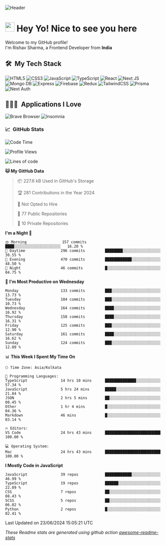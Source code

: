 ![Header](https://github.com/0xrishavsharma/0xrishavsharma/assets/63146727/d1ced55d-0def-4c32-8adf-552853988438)


<h1>
  <img src="https://emojis.slackmojis.com/emojis/images/1531849430/4246/blob-sunglasses.gif?1531849430" width="30"/> 
  Hey Yo! Nice to see you here 
<!--   <img src="https://user-images.githubusercontent.com/18350557/176309783-0785949b-9127-417c-8b55-ab5a4333674e.gif" width="30"/>  -->
</h1> 

<p>Welcome to my GitHub profile! </br> I'm Rishav Sharma, a Frontend Developer from <b>India</b>
<h2> 🛠 &nbsp;My Tech Stack</h3>

  ![HTML5](https://img.shields.io/badge/html5-%23E34F26.svg?style=for-the-badge&logo=html5&logoColor=white)
  ![CSS3](https://img.shields.io/badge/css3-%231572B6.svg?style=for-the-badge&logo=css3&logoColor=white)
  ![JavaScript](https://img.shields.io/badge/javascript-%23323330.svg?style=for-the-badge&logo=javascript&logoColor=%23F7DF1E)
  ![TypeScript](https://img.shields.io/badge/typescript-%23007ACC.svg?style=for-the-badge&logo=typescript&logoColor=white)
  ![React](https://img.shields.io/badge/react-%2320232a.svg?style=for-the-badge&logo=react&logoColor=%2361DAFB)
  ![Next JS](https://img.shields.io/badge/Next-black?style=for-the-badge&logo=next.js&logoColor=white)
  ![Mongo DB](https://img.shields.io/badge/MongoDB-13AA52?style=for-the-badge&logo=next.js&logoColor=white)
  ![Express](https://img.shields.io/badge/Express-1D1F21?style=for-the-badge&logo=express&logoColor=white)
  ![Firebase](https://img.shields.io/badge/Firebase-039BE5?style=for-the-badge&logo=Firebase&logoColor=white)
  ![Redux](https://img.shields.io/badge/redux-%23593d88.svg?style=for-the-badge&logo=redux&logoColor=white)
  ![TailwindCSS](https://img.shields.io/badge/tailwindcss-%2338B2AC.svg?style=for-the-badge&logo=tailwind-css&logoColor=white)
  ![Prisma](https://img.shields.io/badge/Prisma-3982CE?style=for-the-badge&logo=Prisma&logoColor=white)
  ![Next Auth](https://img.shields.io/badge/next--auth-3982CE?style=for-the-badge&logo=auth&logoColor=white)

<h2> 👨🏻‍💻 &nbsp;Applications I Love </h3>

  ![Brave Browser](https://img.shields.io/badge/-Brave_Browser-FB542B?style=for-the-badge&logo=brave&logoColor=white)
  ![Insomnia](https://img.shields.io/badge/-Insomnia-5849BE?style=for-the-badge&logo=insomnia&logoColor=white)


<h3> 📈 &nbsp;GitHub Stats </h3>

<!--START_SECTION:waka-->
![Code Time](http://img.shields.io/badge/Code%20Time-148%20hrs%2033%20mins-blue)

![Profile Views](http://img.shields.io/badge/Profile%20Views-0-blue)

![Lines of code](https://img.shields.io/badge/From%20Hello%20World%20I%27ve%20Written-8.2%20million%20lines%20of%20code-blue)

**🐱 My GitHub Data** 

> 📦 227.6 kB Used in GitHub's Storage 
 > 
> 🏆 281 Contributions in the Year 2024
 > 
> 🚫 Not Opted to Hire
 > 
> 📜 77 Public Repositories 
 > 
> 🔑 10 Private Repositories 
 > 
**I'm a Night 🦉** 

```text
🌞 Morning                157 commits         ████░░░░░░░░░░░░░░░░░░░░░   16.20 % 
🌆 Daytime                296 commits         ████████░░░░░░░░░░░░░░░░░   30.55 % 
🌃 Evening                470 commits         ████████████░░░░░░░░░░░░░   48.50 % 
🌙 Night                  46 commits          █░░░░░░░░░░░░░░░░░░░░░░░░   04.75 % 
```
📅 **I'm Most Productive on Wednesday** 

```text
Monday                   133 commits         ███░░░░░░░░░░░░░░░░░░░░░░   13.73 % 
Tuesday                  104 commits         ███░░░░░░░░░░░░░░░░░░░░░░   10.73 % 
Wednesday                164 commits         ████░░░░░░░░░░░░░░░░░░░░░   16.92 % 
Thursday                 158 commits         ████░░░░░░░░░░░░░░░░░░░░░   16.31 % 
Friday                   125 commits         ███░░░░░░░░░░░░░░░░░░░░░░   12.90 % 
Saturday                 161 commits         ████░░░░░░░░░░░░░░░░░░░░░   16.62 % 
Sunday                   124 commits         ███░░░░░░░░░░░░░░░░░░░░░░   12.80 % 
```


📊 **This Week I Spent My Time On** 

```text
🕑︎ Time Zone: Asia/Kolkata

💬 Programming Languages: 
TypeScript               14 hrs 10 mins      ██████████████░░░░░░░░░░░   57.34 % 
JavaScript               5 hrs 24 mins       █████░░░░░░░░░░░░░░░░░░░░   21.84 % 
JSON                     2 hrs 5 mins        ██░░░░░░░░░░░░░░░░░░░░░░░   08.45 % 
Other                    1 hr 4 mins         █░░░░░░░░░░░░░░░░░░░░░░░░   04.36 % 
Markdown                 46 mins             █░░░░░░░░░░░░░░░░░░░░░░░░   03.14 % 

🔥 Editors: 
VS Code                  24 hrs 43 mins      █████████████████████████   100.00 % 

💻 Operating System: 
Mac                      24 hrs 43 mins      █████████████████████████   100.00 % 
```

**I Mostly Code in JavaScript** 

```text
JavaScript               39 repos            ████████████░░░░░░░░░░░░░   46.99 % 
TypeScript               19 repos            ██████░░░░░░░░░░░░░░░░░░░   22.89 % 
CSS                      7 repos             ██░░░░░░░░░░░░░░░░░░░░░░░   08.43 % 
SCSS                     5 repos             ██░░░░░░░░░░░░░░░░░░░░░░░   06.02 % 
Python                   2 repos             █░░░░░░░░░░░░░░░░░░░░░░░░   02.41 % 
```




 Last Updated on 23/06/2024 15:05:21 UTC
<!--END_SECTION:waka-->
*These Readme stats are generated using github action [awesome-readme-stats](https://github.com/anmol098/waka-readme-stats)*
